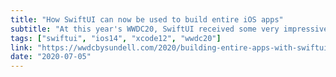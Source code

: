 ```yaml
---
title: "How SwiftUI can now be used to build entire iOS apps"
subtitle: "At this year's WWDC20, SwiftUI received some very impressive updates. One of them is the ability to create an entry point for an app without needing to rely on UIKit/AppKit. What this means is that we can now build an entire app using SwiftUI. In this post, John Sundell shows us how simple it is to build such an app."
tags: ["swiftui", "ios14", "xcode12", "wwdc20"]
link: "https://wwdcbysundell.com/2020/building-entire-apps-with-swiftui/"
date: "2020-07-05"
---
```

